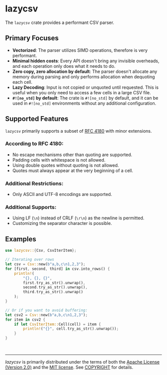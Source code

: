 # lazycsv

The `lazycsv` crate provides a performant CSV parser.

## Primary Focuses

- **Vectorized**: The parser utilizes SIMD operations, therefore is very performant.
- **Minimal hidden costs**: Every API doesn't bring any invisible overheads, and each operation only does what it needs to do.
- **Zero copy, zero allocation by default**: The parser doesn't allocate any memory during parsing and only performs allocation when dequoting each cell.
- **Lazy Decoding**: Input is not copied or unquoted until requested. This is useful when you only need to access a few cells in a large CSV file.
- **`#![no_std]` by default**: The crate is `#![no_std]` by default, and it can be used in `#![no_std]` environments without any additional configuration.

## Supported Features

`lazycsv` primarily supports a subset of [RFC 4180](https://datatracker.ietf.org/doc/html/rfc4180) with minor extensions.

### According to RFC 4180:

- No escape mechanisms other than quoting are supported.
- Padding cells with whitespace is not allowed.
- Using double quotes without quoting is not allowed.
- Quotes must always appear at the very beginning of a cell.

### Additional Restrictions:

- Only ASCII and UTF-8 encodings are supported.

### Additional Supports:

- Using LF (`\n`) instead of CRLF (`\r\n`) as the newline is permitted.
- Customizing the separator character is possible.

## Examples

```rust
use lazycsv::{Csv, CsvIterItem};

// Iterating over rows
let csv = Csv::new(b"a,b,c\n1,2,3");
for [first, second, third] in csv.into_rows() {
    println!(
        "{}, {}, {}",
        first.try_as_str().unwrap(),
        second.try_as_str().unwrap(),
        third.try_as_str().unwrap()
    );
}

// Or if you want to avoid buffering:
let csv2 = Csv::new(b"a,b,c\n1,2,3");
for item in csv2 {
    if let CsvIterItem::Cell(cell) = item {
        println!("{}", cell.try_as_str().unwrap());
    }
}
```

&nbsp;

--------

*lazycsv* is primarily distributed under the terms of both the [Apache License
(Version 2.0)] and the [MIT license]. See [COPYRIGHT] for details.

[MIT license]: LICENSE-MIT
[Apache License (Version 2.0)]: LICENSE-APACHE
[COPYRIGHT]: COPYRIGHT
